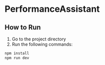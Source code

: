 # PerformanceAssistant

## How to Run

1. Go to the project directory
2. Run the following commands:

```sh
npm install
npm run dev
